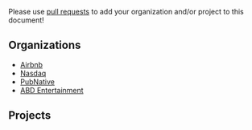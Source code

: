 Please use [pull requests](https://github.com/airbnb/airpal/pull/new/master) to add your organization and/or project to this document!

Organizations
----------
 - [Airbnb](https://github.com/airbnb)
 - [Nasdaq](https://github.com/nasdaq)
 - [PubNative](https://github.com/pubnative)
 - [ABD Entertainment](http://aimengyule.com)

Projects
----------
